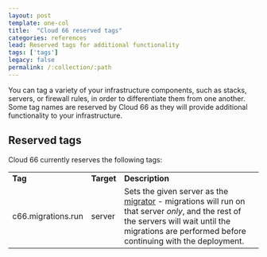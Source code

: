 ```yaml
---
layout: post
template: one-col
title:  "Cloud 66 reserved tags"
categories: references
lead: Reserved tags for additional functionality
tags: ['tags']
legacy: false
permalink: /:collection/:path
---
```



You can tag a variety of your infrastructure components, such as stacks, servers, or firewall rules, in order to differentiate them from one another. Some tag names are reserved by Cloud 66 as they will provide additional functionality to your infrastructure.

<h2 id="tags">Reserved tags</h2>
Cloud 66 currently reserves the following tags:

<table class="table table-bordered table-striped table-small">
<tr>
	<td><b>Tag</b></td>
	<td><b>Target</b></td>
	<td><b>Description</b></td>
</tr>
<tr>
	<td>c66.migrations.run</td>
	<td>server</td>
	<td>Sets the given server as the <a href="/maestro/tutorials/database-management.html">migrator</a> - migrations will run on that server <i>only</i>, and the rest of the servers will wait until the migrations are performed before continuing with the deployment.</td>
</tr>
</table>
